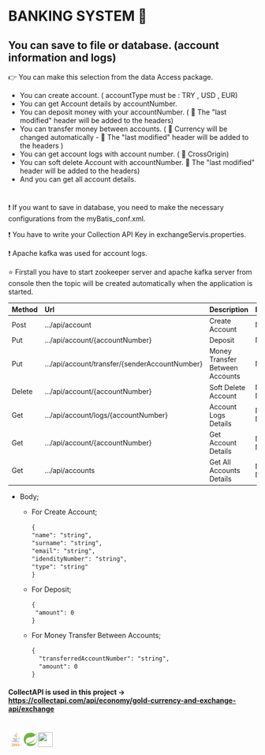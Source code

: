 # BANKING SYSTEM :bank:

## You can save to file or database. (account information and logs)
:point_right: You can make this selection from the data Access  package.

- You can create account. ( accountType must be : TRY , USD , EUR)
- You can get Account details by accountNumber. 
- You can deposit money with your accountNumber. ( :star2: The "last modified" header will be added to the headers)
- You can transfer money between accounts. ( :star2: Currency will be changed automatically - :star2: The "last modified" header will be added to the headers )
- You can get account logs with account number. ( :star2: CrossOrigin)
- You can soft delete Account with accountNumber. :star2: The "last modified" header will be added to the headers)
- And you can get all account details.

# 


:exclamation: If you want to save in database, you need to make the necessary configurations from the myBatis_conf.xml.

:exclamation: You have to write your Collection API Key in exchangeServis.properties.

:exclamation: Apache kafka was used for account logs.

:star: Firstall you have to start zookeeper server and apache kafka server from console then the topic will be created automatically when the application is started.


| **Method**        | **Url**                     | **Description**        | **Body** |
| ------------- |:-------------                          | :------------      | :------------| 
| Post          | .../api/account                               | Create Account| Necessary| 
| Put           | .../api/account/{accountNumber}               | Deposit | Necessary| 
| Put           | .../api/account/transfer/{senderAccountNumber}| Money Transfer Between Accounts| Necessary| 
| Delete        | .../api/account/{accountNumber}      | Soft Delete Account |Not Necessary| 
| Get           | .../api/account/logs/{accountNumber} | Account Logs Details|Not Necessary| 
| Get           | .../api/account/{accountNumber}      | Get Account Details |Not Necessary| 
| Get           | .../api/accounts                     | Get All Accounts Details| Not Necessary| 

- Body;

  - For Create Account;
      ```
    {
    "name": "string",
    "surname": "string",
    "email": "string",
    "idendityNumber": "string",
    "type": "string"
    }
      ```

  - For Deposit; 

    ```
    {
     "amount": 0
    }
    ```

  - For Money Transfer Between Accounts;
    ```   
    {
      "transferredAccountNumber": "string",
      "amount": 0
    }
    ```

#### CollectAPI is used in this project -> https://collectapi.com/api/economy/gold-currency-and-exchange-api/exchange

#

<img src="https://raw.githubusercontent.com/github/explore/5b3600551e122a3277c2c5368af2ad5725ffa9a1/topics/java/java.png" align="left" height="30" width="30" />
<img src= "https://raw.githubusercontent.com/github/explore/80688e429a7d4ef2fca1e82350fe8e3517d3494d/topics/spring-boot/spring-boot.png" align="left" height="30" width="30">
<img src="https://cdn.jsdelivr.net/npm/simple-icons@v7/icons/apachekafka.svg" height="30" width="30" />

